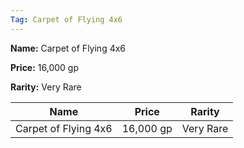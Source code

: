 ```yaml
---
Tag: Carpet of Flying 4x6
---
```


**Name:** Carpet of Flying 4x6

**Price:** 16,000 gp

**Rarity:** Very Rare

| Name     | Price     | Rarity     |
| -------- | --------- | ---------- |
| Carpet of Flying 4x6 | 16,000 gp | Very Rare |

